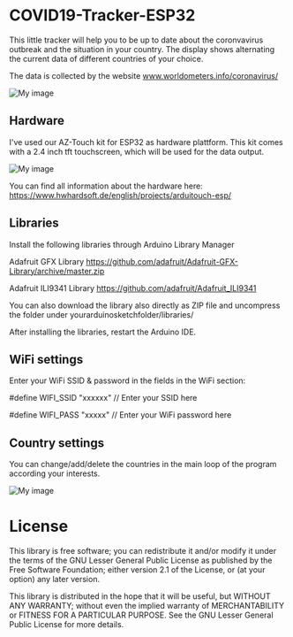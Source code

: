 # COVID19-Tracker-ESP32
This little tracker will help you to be up to date about the coronvavirus outbreak and the situation in your country. The display shows alternating the current data of different countries of your choice.

The data is collected by the website www.worldometers.info/coronavirus/

![My image](https://hackster.imgix.net/uploads/attachments/1089824/_tH0IrpXr0o.blob?auto=compress%2Cformat&w=900&h=675&fit=min)

## Hardware 

I've used our AZ-Touch kit for ESP32 as hardware plattform. This kit comes with a 2.4 inch tft touchscreen, which will be used for the data output.

![My image](https://hackster.imgix.net/uploads/attachments/1089826/mkr_extended_kit_8R81xIIxzy.jpg?auto=compress%2Cformat&w=680&h=510&fit=max)

You can find all information about the hardware here:
https://www.hwhardsoft.de/english/projects/arduitouch-esp/


## Libraries

Install the following libraries through Arduino Library Manager

Adafruit GFX Library https://github.com/adafruit/Adafruit-GFX-Library/archive/master.zip 

Adafruit ILI9341 Library https://github.com/adafruit/Adafruit_ILI9341 

You can also download the library also directly as ZIP file and uncompress the folder under yourarduinosketchfolder/libraries/   

After installing the libraries, restart the Arduino IDE. 

## WiFi settings

Enter your WiFi SSID & password in the fields in the WiFi section: 

#define WIFI_SSID "xxxxxx"    // Enter your SSID here 

#define WIFI_PASS "xxxxx"    // Enter your WiFi password here 


## Country settings

You can change/add/delete the countries in the main loop of the program according your interests.

![My image](https://hackster.imgix.net/uploads/attachments/1089828/grafik_eRLuAc5tGD.png?auto=compress%2Cformat&w=680&h=510&fit=max)



# License

This library is free software; you can redistribute it and/or
modify it under the terms of the GNU Lesser General Public
License as published by the Free Software Foundation; either
version 2.1 of the License, or (at your option) any later version.

This library is distributed in the hope that it will be useful,
but WITHOUT ANY WARRANTY; without even the implied warranty of
MERCHANTABILITY or FITNESS FOR A PARTICULAR PURPOSE.  See the GNU
Lesser General Public License for more details.
